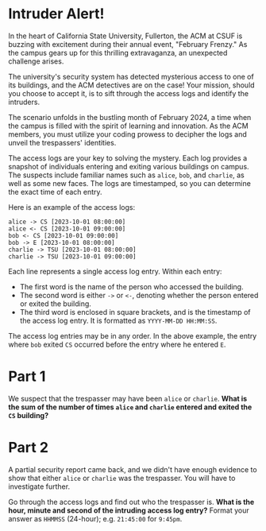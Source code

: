 # Intruder Alert!

In the heart of California State University, Fullerton, the ACM at CSUF is
buzzing with excitement during their annual event, "February Frenzy." As the
campus gears up for this thrilling extravaganza, an unexpected challenge arises.

The university's security system has detected mysterious access to one of its
buildings, and the ACM detectives are on the case! Your mission, should you
choose to accept it, is to sift through the access logs and identify the
intruders.

The scenario unfolds in the bustling month of February 2024, a time when the
campus is filled with the spirit of learning and innovation. As the ACM members,
you must utilize your coding prowess to decipher the logs and unveil the
trespassers' identities.

The access logs are your key to solving the mystery. Each log provides a
snapshot of individuals entering and exiting various buildings on campus. The
suspects include familiar names such as `alice`, `bob`, and `charlie`, as well
as some new faces. The logs are timestamped, so you can determine the exact
time of each entry.

Here is an example of the access logs:

```
alice -> CS [2023-10-01 08:00:00]
alice <- CS [2023-10-01 09:00:00]
bob <- CS [2023-10-01 09:00:00]
bob -> E [2023-10-01 08:00:00]
charlie -> TSU [2023-10-01 08:00:00]
charlie -> TSU [2023-10-01 09:00:00]
```

Each line represents a single access log entry. Within each entry:

- The first word is the name of the person who accessed the building.
- The second word is either `->` or `<-`, denoting whether the person entered or
  exited the building.
- The third word is enclosed in square brackets, and is the timestamp of the
  access log entry. It is formatted as `YYYY-MM-DD HH:MM:SS`.

The access log entries may be in any order. In the above example, the entry
where `bob` exited `CS` occurred before the entry where he entered
`E`.

# Part 1

We suspect that the trespasser may have been `alice` or `charlie`. **What is the
sum of the number of times `alice` and `charlie` entered and exited the `CS`
building?**

# Part 2

A partial security report came back, and we didn't have enough evidence to
show that either `alice` or `charlie` was the trespasser. You will have to
investigate further.

Go through the access logs and find out who the trespasser is. **What is the
hour, minute and second of the intruding access log entry?** Format your answer
as `HHMMSS` (24-hour); e.g. `21:45:00` for `9:45pm`.
